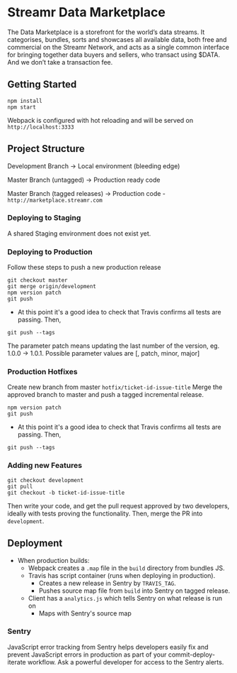 # Streamr Data Marketplace
The Data Marketplace is a storefront for the world’s data streams. It categorises, bundles, sorts and showcases all available data, 
both free and commercial on the Streamr Network, and acts as a single common interface for bringing together data buyers and sellers, 
who transact using $DATA. And we don’t take a transaction fee.

## Getting Started
```
npm install
npm start
```

Webpack is configured with hot reloading and will be served on `http://localhost:3333`

## Project Structure
Development Branch -> Local environment (bleeding edge)

Master Branch (untagged) -> Production ready code

Master Branch (tagged releases) -> Production code - `http://marketplace.streamr.com`

### Deploying to Staging
A shared Staging environment does not exist yet. 
### Deploying to Production 
Follow these steps to push a new production release

```
git checkout master
git merge origin/development
npm version patch
git push
```

* At this point it's a good idea to check that Travis confirms all tests are passing. Then,

```
git push --tags
```

The parameter patch means updating the last number of the version, eg. 1.0.0 -> 1.0.1. Possible parameter values are [<VERSION>, patch, minor, major]

### Production Hotfixes
Create new branch from master `hotfix/ticket-id-issue-title` 
Merge the approved branch to master and push a tagged incremental release. 

```
npm version patch
git push
```

* At this point it's a good idea to check that Travis confirms all tests are passing. Then,

```
git push --tags
```

### Adding new Features

```
git checkout development
git pull
git checkout -b ticket-id-issue-title
```

Then write your code, and get the pull request approved by two developers, ideally with tests proving the functionality. Then, merge the PR into `development`.


## Deployment
- When production builds:
  - Webpack creates a `.map` file in the `build` directory from bundles JS.
  - Travis has script container (runs when deploying in production).
    - Creates a new release in Sentry by `TRAVIS_TAG`.
    - Pushes source map file from `build` into Sentry on tagged release.
  - Client has a `analytics.js` which tells Sentry on what release is run on
    - Maps with Sentry's source map

### Sentry
JavaScript error tracking from Sentry helps developers easily fix and prevent JavaScript errors in production as part of your commit-deploy-iterate workflow. 
Ask a powerful developer for access to the Sentry alerts.

